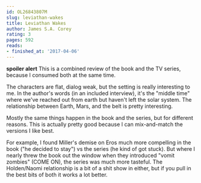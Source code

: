 ```yaml
---
id: OL26843807M
slug: leviathan-wakes
title: Leviathan Wakes
author: James S.A. Corey
rating: 3
pages: 592
reads:
- finished_at: '2017-04-06'
---
```

**spoiler alert** This is a combined review of the book and the TV series, because I consumed both at the same time.

The characters are flat, dialog weak, but the setting is really interesting to me. In the author's words (in an included interview), it's the "middle time" where we've reached out from earth but haven't left the solar system. The relationship between Earth, Mars, and the belt is pretty interesting.

Mostly the same things happen in the book and the series, but for different reasons. This is actually pretty good because I can mix-and-match the versions I like best.

For example, I found Miller's demise on Eros much more compelling in the book ("he decided to stay") vs the series (he kind of got stuck). But where I nearly threw the book out the window when they introduced "vomit zombies" (COME ON), the series was much more tasteful. The Holden/Naomi relationship is a bit of a shit show in either, but if you pull in the best bits of both it works a lot better.
